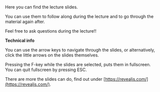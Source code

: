 Here you can find the lecture slides. 

You can use them to follow along during the lecture and to go through the
material again after.

Feel free to ask questions during the lecture!!

**Technical info**

You can use the arrow keys to navigate through the slides, or
alternatively, click the little arrows on the slides themselves.

Pressing the F-key while the slides are selected, puts them in
fullscreen. You can quit fullscreen by pressing ESC.

There are more the slides can do, find out under
[https://revealjs.com/](https://revealjs.com/).
